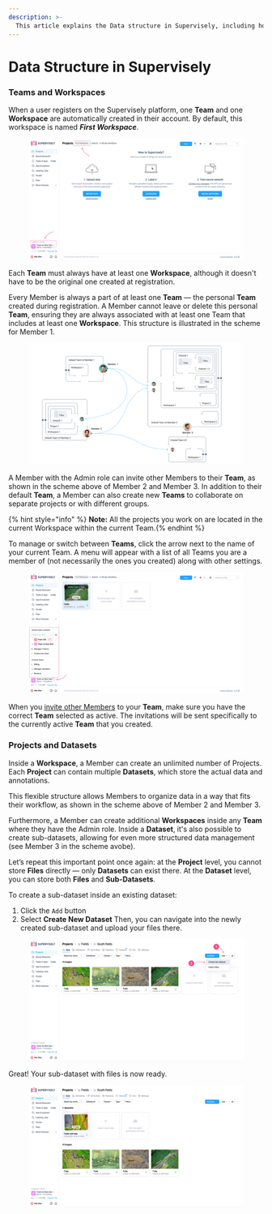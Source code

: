 ```yaml
---
description: >-
  This article explains the Data structure in Supervisely, including how Projects, Datasets, and Files are organized. Learn how to navigate, manage, and structure your data effectively.
---
```


# Data Structure in Supervisely

### Teams and Workspaces

When a user registers on the Supervisely platform, one **Team** and one **Workspace** are automatically created in their account. By default, this workspace is named _**First Workspace**_.

<figure><img src="../../.gitbook/assets/data-structure/d-s-1.png" alt=""><figcaption></figcaption></figure>

Each **Team** must always have at least one **Workspace**, although it doesn't have to be the original one created at registration.

Every Member is always a part of at least one **Team** — the personal **Team** created during registration.
A Member cannot leave or delete this personal **Team**, ensuring they are always associated with at least one Team that includes at least one **Workspace**.
This structure is illustrated in the scheme for Member 1.

<figure><img src="../../.gitbook/assets/data-structure/d-s-scheme.png" alt=""><figcaption></figcaption></figure>


A Member with the Admin role can invite other Members to their **Team**, as shown in the scheme above of Member 2 and Member 3.
In addition to their default **Team**, a Member can also create new **Teams** to collaborate on separate projects or with different groups.

{% hint style="info" %} **Note:** All the projects you work on are located in the current Workspace within the current Team.{% endhint %}

To manage or switch between **Teams**, click the arrow next to the name of your current Team.
A menu will appear with a list of all Teams you are a member of (not necessarily the ones you created) along with other settings.

<figure><img src="../../.gitbook/assets/data-structure/d-s-teams.png" alt=""><figcaption></figcaption></figure>

When you [invite other Members]() to your **Team**, make sure you have the correct **Team** selected as active.
The invitations will be sent specifically to the currently active **Team** that you created.

### Projects and Datasets

Inside a **Workspace**, a Member can create an unlimited number of Projects.
Each **Project** can contain multiple **Datasets**, which store the actual data and annotations.

This flexible structure allows Members to organize data in a way that fits their workflow, as shown in the scheme above of Member 2 and Member 3.

Furthermore, a Member can create additional **Workspaces** inside any **Team** where they have the Admin role.
Inside a **Dataset**, it's also possible to create sub-datasets, allowing for even more structured data management (see Member 3 in the scheme avobe).

Let’s repeat this important point once again:
аt the **Project** level, you cannot store **Files** directly — only **Datasets** can exist there.
At the **Dataset** level, you can store both **Files** and **Sub-Datasets**.

To create a sub-dataset inside an existing dataset:
1. Click the `Add` button
2. Select **Create New Dataset**
Then, you can navigate into the newly created sub-dataset and upload your files there.

<figure><img src="../../.gitbook/assets/data-structure/d-s-create_new_dataset_in_dataset-1.png" alt=""><figcaption></figcaption></figure>

Great! Your sub-dataset with files is now ready.

<figure><img src="../../.gitbook/assets/data-structure/d-s-create_new_dataset_in_dataset-2.png" alt=""><figcaption></figcaption></figure>